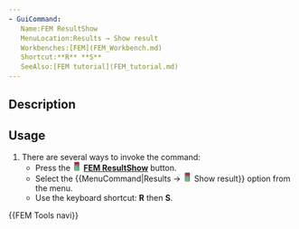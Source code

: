 ```yaml
---
- GuiCommand:
   Name:FEM ResultShow
   MenuLocation:Results → Show result
   Workbenches:[FEM](FEM_Workbench.md)
   Shortcut:**R** **S**
   SeeAlso:[FEM tutorial](FEM_tutorial.md)
---
```


## Description

## Usage

1.  There are several ways to invoke the command:
    -   Press the **<img src="images/FEM_ResultShow.svg" width=16px> [FEM ResultShow](FEM_ResultShow.md)** button.
    -   Select the {{MenuCommand|Results → <img src="images/FEM_ResultShow.svg" width=16px> Show result}} option from the menu.
    -   Use the keyboard shortcut: **R** then **S**.




 {{FEM Tools navi}} 
